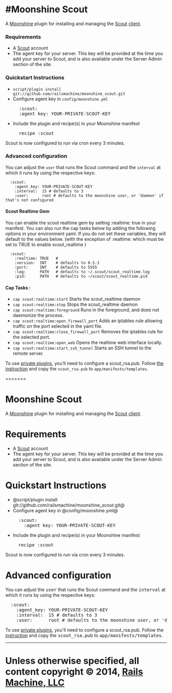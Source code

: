 #Moonshine Scout
==============================

A [Moonshine][] plugin for installing
and managing the [Scout][] [client][].

### Requirements

-   A [Scout][] account
-   The agent key for your server. This key will be provided at the time
    you add your server to Scout, and is also available under the Server Admin
    section of the site.

### Quickstart Instructions

-   `script/plugin install git://github.com/railsmachine/moonshine_scout.git`
-   Configure agent key in `config/moonshine.yml`

<pre>
     :scout:
     :agent_key: YOUR-PRIVATE-SCOUT-KEY
</pre>

-   Include the plugin and recipe(s) in your Moonshine manifest

<pre>
     recipe :scout
</pre>

Scout is now configured to run via cron every 3 minutes.

### Advanced configuration

You can adjust the `user` that runs the Scout command and the `interval`
at which it runs by using the respective keys:

      :scout:
        :agent_key: YOUR-PRIVATE-SCOUT-KEY
        :interval:  15 # defaults to 3
        :user:      root # defaults to the moonshine user, or 'daemon' if that's not configured

#### Scout Realtime Gem

You can enable the scout realtime gem by setting :realtime: true in your
manifest. You can also run the cap tasks below by adding the following
options in your environment yaml. If you do not set these variables,
they will default to the values below. (with the exception of :realtime:
which must be set to TRUE to enable scout\_realtime )

      :scout:
        :realtime: TRUE   #
        :version:  INT    # defaults to 0.5.3
        :port:     INT    # defaults to 5555
        :log:      PATH   # defaults to ~/.scout/scout_realtime.log
        :pid:      PATH   # defaults to ~/scout/scout_realtime.pid

#### Cap Tasks : 

- `cap scout:realtime:start` Starts the scout_realtime daemon
- `cap scout:realtime:stop` Stops the scout_realtime daemon
- `cap scout:realtime:foreground` Runs in the foreground, and does not daemonize the process.
- `cap scout:realtime:open_firewall_port` Adds an iptables rule allowing traffic on the port selected in the yaml file.
- `cap scout:realtime:close_firewall_port` Removes the iptables rule for the selected port.
- `cap scout:realtime:open_web` Opens the realtime web interface locally.
- `cap scout:realtime:start_ssh_tunnel` Starts an SSH tunnel to the remote server.

To use [private plugins][], you’ll need to configure a scout\_rsa.pub.
Follow [the instruction][private plugins] and copy the `scout_rsa.pub`
to `app/manifests/templates`.

  [Moonshine]: http://github.com/railsmachine/moonshine
  [Scout]: http://scoutapp.com
  [client]: http://github.com/highgroove/scout-client
  [private plugins]: https://scoutapp.com/info/creating_a_plugin#private_plugins

=======
# Moonshine Scout

A [Moonshine](http://github.com/railsmachine/moonshine) plugin for installing
and managing the [Scout](http://scoutapp.com) [client](http://github.com/highgroove/scout-client).

# Requirements

* A [Scout](http://scoutapp.com) account
* The agent key for your server. This key will be provided at the time you add
your server to Scout, and is also available under the Server Admin section of
the site.

# Quickstart Instructions

* @script/plugin install git://github.com/railsmachine/moonshine_scout.git@
* Configure agent key in @config/moonshine.yml@
  <pre>
    :scout:
      :agent_key: YOUR-PRIVATE-SCOUT-KEY
  </pre>
* Include the plugin and recipe(s) in your Moonshine manifest
  <pre>
    recipe :scout
  </pre>

Scout is now configured to run via cron every 3 minutes.

# Advanced configuration

You can adjust the <tt>user</tt> that runs the Scout command and the <tt>interval</tt> at
which it runs by using the respective keys:

<pre>
  :scout:
    :agent_key: YOUR-PRIVATE-SCOUT-KEY
    :interval:  15 # defaults to 3
    :user:      root # defaults to the moonshine user, or 'daemon' if that's not configured
</pre>

To use [private plugins](https://scoutapp.com/info/creating_a_plugin#private_plugins), you'll need to configure a scout_rsa.pub. Follow the [instruction](https://scoutapp.com/info/creating_a_plugin#private_plugins) and copy the <tt>scout_rsa.pub</tt> to <tt>app/manifests/templates</tt>.

***
Unless otherwise specified, all content copyright &copy; 2014, [Rails Machine, LLC](http://railsmachine.com)
=======

